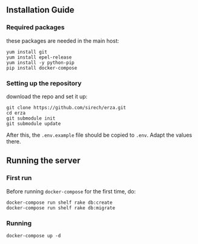 ## Installation Guide

### Required packages

these packages are needed in the main host:

    yum install git
    yum install epel-release
    yum install -y python-pip
    pip install docker-compose
    
    
### Setting up the repository

download the repo and set it up:

    git clone https://github.com/sirech/erza.git
    cd erza
    git submodule init
    git submodule update
   
After this, the `.env.example` file should be copied to `.env`. Adapt the values
there.

## Running the server

### First run

Before running `docker-compose` for the first time, do:

    docker-compose run shelf rake db:create
    docker-compose run shelf rake db:migrate
    
### Running

    docker-compose up -d
